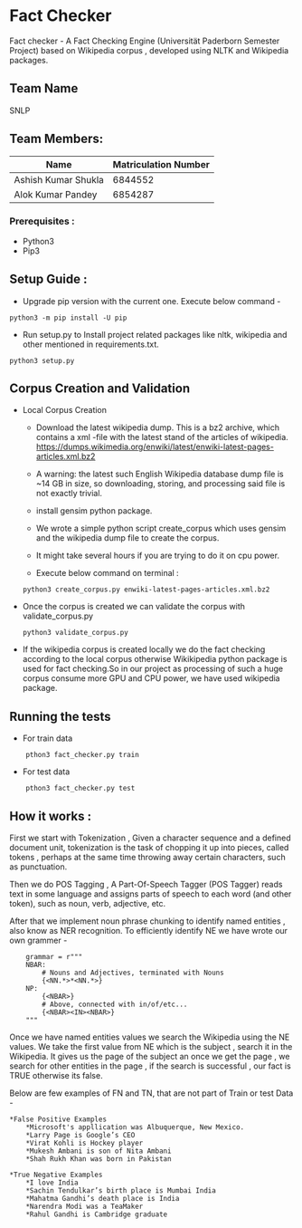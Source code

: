 # Fact Checker

Fact checker - A Fact Checking Engine (Universität Paderborn Semester Project)  based on Wikipedia corpus , developed using NLTK and Wikipedia packages.

## Team Name
SNLP

## Team Members:

| Name                  | Matriculation Number |
| --------------------- | -------------------- |
| Ashish Kumar Shukla   | 6844552              |
| Alok Kumar Pandey     | 6854287              |


### Prerequisites : 
* Python3
* Pip3 

## Setup Guide :
* Upgrade pip version with the current one. Execute below command - 
```
python3 -m pip install -U pip
```
* Run setup.py to Install project related packages like nltk, wikipedia and other mentioned in requirements.txt. 

```
python3 setup.py
```

## Corpus Creation and Validation

* Local Corpus Creation
    
    * Download the latest wikipedia dump. This is a bz2 archive, which contains a xml -file with the latest stand of the articles of wikipedia. https://dumps.wikimedia.org/enwiki/latest/enwiki-latest-pages-articles.xml.bz2

    * A warning: the latest such English Wikipedia database dump file is ~14 GB in size, so downloading, storing, and processing said file is not exactly trivial.

    * install gensim python package. 
    
    * We wrote a simple python script create_corpus which uses gensim and the wikipedia dump file to create the corpus.

    * It might take several hours if you are trying to do it on cpu power.
    
    * Execute below command on terminal : 

    ```
    python3 create_corpus.py enwiki-latest-pages-articles.xml.bz2
    ```    
* Once the corpus is created we can validate the corpus with validate_corpus.py

    ```
    python3 validate_corpus.py
    ```
* If the wikipedia corpus is created locally we do the fact checking according to the local corpus otherwise Wikikipedia python package is used for fact checking.So in our project as processing of such a huge corpus consume more GPU and CPU power, we have used wikipedia package.

## Running the tests

* For train data
```
    pthon3 fact_checker.py train 
```
* For test data
```
    pthon3 fact_checker.py test  
``` 

## How it works : 

First we start with Tokenization , Given a character sequence and a defined document unit, tokenization is the task of chopping it up into pieces, called tokens , perhaps at the same time throwing away certain characters, such as punctuation.

Then we do POS Tagging , A Part-Of-Speech Tagger (POS Tagger)  reads text in some language and assigns parts of speech to each word (and other token), such as noun, verb, adjective, etc. 

After that we implement noun phrase chunking to identify named entities , also know as NER recognition. 
To efficiently identify NE we have wrote our own grammer - 
```
    grammar = r"""
    NBAR:
        # Nouns and Adjectives, terminated with Nouns
        {<NN.*>*<NN.*>}
    NP:
        {<NBAR>}
        # Above, connected with in/of/etc...
        {<NBAR><IN><NBAR>}
    """  
```

Once we have named entities values we search the Wikipedia using the NE values. We take the first value from NE which is the subject , search it in the Wikipedia. It gives us the page of the subject an once we get the page , we search for other entities in the page , if the search is successful , our fact is TRUE otherwise its false. 

Below are few examples of FN and TN, that are not part of Train or test Data -

    *False Positive Examples
        *Microsoft's appllication was Albuquerque, New Mexico.
        *Larry Page is Google’s CEO
        *Virat Kohli is Hockey player
        *Mukesh Ambani is son of Nita Ambani
        *Shah Rukh Khan was born in Pakistan
        
    *True Negative Examples
        *I love India
        *Sachin Tendulkar’s birth place is Mumbai India
        *Mahatma Gandhi’s death place is India
        *Narendra Modi was a TeaMaker
        *Rahul Gandhi is Cambridge graduate
     
